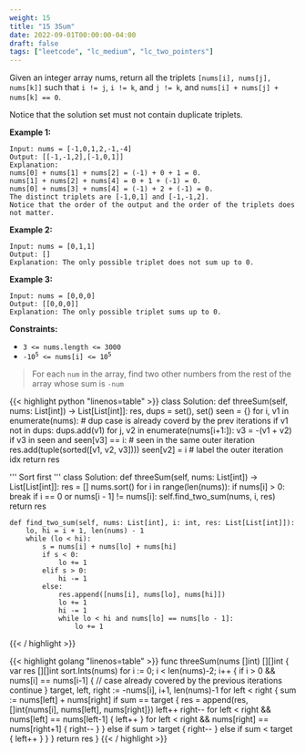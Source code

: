 ```yaml
---
weight: 15
title: "15 3Sum"
date: 2022-09-01T00:00:00-04:00
draft: false
tags: ["leetcode", "lc_medium", "lc_two_pointers"]
---
```


Given an integer array nums, return all the triplets `[nums[i], nums[j], nums[k]]` such that `i != j`, `i != k`, and `j != k`, and `nums[i] + nums[j] + nums[k] == 0`.

Notice that the solution set must not contain duplicate triplets.

**Example 1:**
```
Input: nums = [-1,0,1,2,-1,-4]
Output: [[-1,-1,2],[-1,0,1]]
Explanation: 
nums[0] + nums[1] + nums[2] = (-1) + 0 + 1 = 0.
nums[1] + nums[2] + nums[4] = 0 + 1 + (-1) = 0.
nums[0] + nums[3] + nums[4] = (-1) + 2 + (-1) = 0.
The distinct triplets are [-1,0,1] and [-1,-1,2].
Notice that the order of the output and the order of the triplets does not matter.
```
**Example 2:**
```
Input: nums = [0,1,1]
Output: []
Explanation: The only possible triplet does not sum up to 0.
```
**Example 3:**
```
Input: nums = [0,0,0]
Output: [[0,0,0]]
Explanation: The only possible triplet sums up to 0.
```

**Constraints:**
- `3 <= nums.length <= 3000`
- <code>-10<sup>5</sup> <= nums[i] <= 10<sup>5</sup></code>

> For each `num` in the array, find two other numbers from the rest of the array whose sum is `-num`

<div class="tabs"></div>
<div class="tab-content">
<div id="python" class="lang">
{{< highlight python "linenos=table" >}}
class Solution:
    def threeSum(self, nums: List[int]) -> List[List[int]]:
        res, dups = set(), set()
        seen = {}
        for i, v1 in enumerate(nums):
            # dup case is already coverd by the prev iterations
            if v1 not in dups:
                dups.add(v1)
                for j, v2 in enumerate(nums[i+1:]):
                    v3 = -(v1 + v2)
                    if v3 in seen and seen[v3] == i:
                        # seen in the same outer iteration
                        res.add(tuple(sorted([v1, v2, v3])))
                    seen[v2] = i  # label the outer iteration idx
        return res


'''
Sort first
'''
class Solution:
    def threeSum(self, nums: List[int]) -> List[List[int]]:
        res = []
        nums.sort()
        for i in range(len(nums)):
            if nums[i] > 0:
                break
            if i == 0 or nums[i - 1] != nums[i]:
                self.find_two_sum(nums, i, res)
        return res

    def find_two_sum(self, nums: List[int], i: int, res: List[List[int]]):
        lo, hi = i + 1, len(nums) - 1
        while (lo < hi):
            s = nums[i] + nums[lo] + nums[hi]
            if s < 0:
                lo += 1
            elif s > 0:
                hi -= 1
            else:
                res.append([nums[i], nums[lo], nums[hi]])
                lo += 1
                hi -= 1
                while lo < hi and nums[lo] == nums[lo - 1]:
                    lo += 1
{{< / highlight >}}
</div>

<div id="golang" class="lang">
{{< highlight golang "linenos=table" >}}
func threeSum(nums []int) [][]int {
	var res [][]int
	sort.Ints(nums)
	for i := 0; i < len(nums)-2; i++ {
		if i > 0 && nums[i] == nums[i-1] {
			// case already covered by the previous iterations
			continue
		}
		target, left, right := -nums[i], i+1, len(nums)-1
		for left < right {
			sum := nums[left] + nums[right]
			if sum == target {
				res = append(res, []int{nums[i], nums[left], nums[right]})
				left++
				right--
				for left < right && nums[left] == nums[left-1] {
					left++
				}
				for left < right && nums[right] == nums[right+1] {
					right--
				}
			} else if sum > target {
				right--
			} else if sum < target {
				left++
			}
		}
	}
	return res
}
{{< / highlight >}}
</div>
</div>
